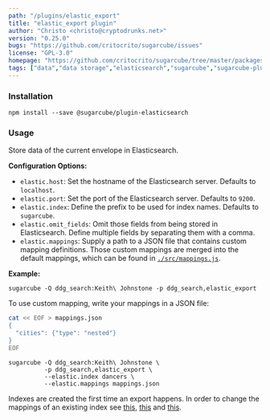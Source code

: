 ```yaml
---
path: "/plugins/elastic_export"
title: "elastic_export plugin"
author: "Christo <christo@cryptodrunks.net>"
version: "0.25.0"
bugs: "https://github.com/critocrito/sugarcube/issues"
license: "GPL-3.0"
homepage: "https://github.com/critocrito/sugarcube/tree/master/packages/plugin-elasticsearch#readme"
tags: ["data","data storage","elasticsearch","sugarcube","sugarcube-plugin","transformation"]
---
```


### Installation

    npm install --save @sugarcube/plugin-elasticsearch


### Usage

Store data of the current envelope in Elasticsearch.

**Configuration Options:**

-   `elastic.host`: Set the hostname of the Elasticsearch server. Defaults to
    `localhost`.
-   `elastic.port`: Set the port of the Elasticsearch server. Defaults to
    `9200`.
-   `elastic.index`: Define the prefix to be used for index names. Defaults to
    `sugarcube`.
-   `elastic.omit_fields`: Omit those fields from being stored in
    Elasticsearch. Define multiple fields by separating them with a comma.
-   `elastic.mappings`: Supply a path to a JSON file that contains custom mapping definitions. Those custom mappings are merged into the default mappings, which can be found in [`./src/mappings.js`](./src/mappings.js).

**Example:**

    sugarcube -Q ddg_search:Keith\ Johnstone -p ddg_search,elastic_export

To use custom mapping, write your mappings in a JSON file:

```sh
cat << EOF > mappings.json
{
  "cities": {"type": "nested"}
}
EOF
```

    sugarcube -Q ddg_search:Keith\ Johnstone \
              -p ddg_search,elastic_export \
              --elastic.index dancers \
              --elastic.mappings mappings.json

Indexes are created the first time an export happens. In order to change the mappings of an existing index see [this](https://www.elastic.co/blog/changing-mapping-with-zero-downtime), [this](https://www.elastic.co/blog/reindex-is-coming) and [this](https://www.elastic.co/guide/en/elasticsearch/reference/current/docs-reindex.html).
